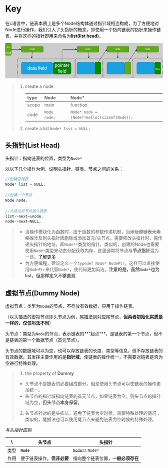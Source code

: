 
# Key

在c语言中，链表本质上是多个Node结构体通过指针域相连构成，为了方便地对Node进行操作，我们引入了头指针的概念，即使用一个指向链表的指针来操作链表，并将这样的指针即用来命名为**list(list head)**。

![structure](../repo/img/list_structure.png)

>  1. create a node
> 
>       | type  | Node         | Node*                                       |
>       |-------|--------------|---------------------------------------------|
>       | scope | main         | function                                    |
>       | code  | `Node node;` | `Node* node = (Node*)malloc(sizeof(Node));` |
>  2. create a list `Node* list = NULL;`



## 头指针(List Head)

头指针：指向链表的位置，类型为`Node*`

以以下几个操作为例，说明头指针、链表、节点之间的关系：

```c
//创建空链表
Node* list = NULL;

//创建一个节点
Node node;

//头插法将节点插入链表
list->next=&node;
node->next=NULL;
```

>  - 当操作模块化为函数时，由于函数的参数传递机制，当~~涉及原链表元素修改~~涉及到头指针因删除或添加首元/头节点，需要修改头指针时，需传递头指针的地址，即`Node**`类型的指针。类似的，创建的Node也需要使用`Node*`类型来动态分配获取内存，这里通常将节点与**节点指针**混为一谈。[了解更多](pointer.md#as-parameter)
>  - 为方便编程，建议定义一个`typedef Node* NodePtr`，这样可以直接使用`NodePtr`来代替`Node*`，使代码更加简洁。**注意的是，虽然`Node*`也为list，但那样定义不够直观**

## 虚拟节点(Dummy Node)

虚拟节点：类型为`Node`的节点，不存放有效数据，只用于操作链表。

（以头插法的虚拟节点即头节点为例，尾插法则对应尾节点，**但两者初始化实质是一样的，仅仅叫法不同**）

头节点：类型为`Node`的节点，表示链表的**”起点“**，是链表的第一个节点，但不是链表的第一个数据节点（首元节点）。

头节点的数据域可以为空，也可以存放链表的长度、类型等信息，但不存放链表的有效数据。其发挥主要作用的是**指针域**，使链表的操作统一，不需要对链表是否为空进行特殊处理。

>  1. the property of **Dummy**
>    - 头节点不是链表的必要组成部分，但是使用头节点可以使链表的操作更加统一。
>    - 头节点的指针域指向链表的首元节点，如果链表为空，则头节点的指针域为空，**但头节点本身保留**。
>  2. 头节点针对的是头插法，避免了链表为空时候，需要特殊处理的情况；类似的，尾插法也可以使用尾节点来避免链表为空时候的特殊处理。

*与头指针区别*

| \    | 头节点                     | 头指针                             |
| ---- | -------------------------- | ---------------------------------- |
| 类型 | **`Node`**                 | ~~`Node**`~~ `Node*`               |
| 作用 | 便于链表操作，**但非必要** | 指向整个链表位置，**一般必须存在** |
